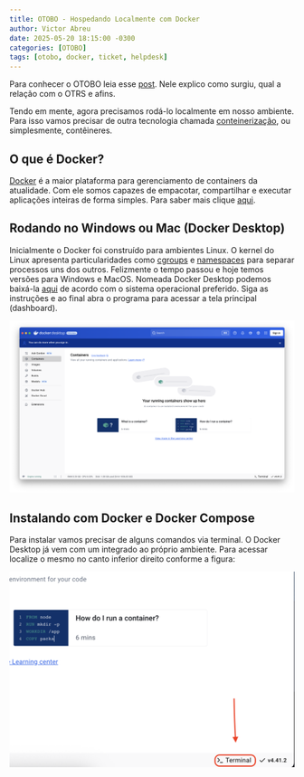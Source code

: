 ```yaml
---
title: OTOBO - Hospedando Localmente com Docker
author: Victor Abreu
date: 2025-05-20 18:15:00 -0300
categories: [OTOBO]
tags: [otobo, docker, ticket, helpdesk]
---
```


Para conhecer o OTOBO leia esse [post](https://victoabreu.io/posts/otobo-sistema-de-tickets-e-chamados/). Nele explico como surgiu, qual a relação com o OTRS e afins.

Tendo em mente, agora precisamos rodá-lo localmente em nosso ambiente. Para isso vamos precisar de outra tecnologia chamada [conteinerização](https://www.ibm.com/br-pt/think/topics/containerization), ou simplesmente, contêineres.

## O que é Docker?

[Docker](https://www.docker.com/) é a maior plataforma para gerenciamento de containers da atualidade. Com ele somos capazes de empacotar, compartilhar e executar aplicações inteiras de forma simples. Para saber mais clique [aqui](https://www.redhat.com/pt-br/topics/containers/what-is-docker).

## Rodando no Windows ou Mac (Docker Desktop)

Inicialmente o Docker foi construído para ambientes Linux. O kernel do Linux apresenta particularidades como [cgroups](https://en.wikipedia.org/wiki/Cgroups) e [namespaces](https://en.wikipedia.org/wiki/Linux_namespaces) para separar processos uns dos outros. Felizmente o tempo passou e hoje temos versões para Windows e MacOS. Nomeada Docker Desktop podemos baixá-la [aqui](https://www.docker.com/products/docker-desktop/) de acordo com o sistema operacional preferido. Siga as instruções e ao final abra o programa para acessar a tela principal (dashboard).

![Docker Desktop](/assets/img/posts/otobo-hospedando-localmente-com-docker/docker-dashboard.png)

## Instalando com Docker e Docker Compose

Para instalar vamos precisar de alguns comandos via terminal. O Docker Desktop já vem com um integrado ao próprio ambiente. Para acessar localize o mesmo no canto inferior direito conforme a figura:

![Docker Terminal](/assets/img/posts/otobo-hospedando-localmente-com-docker/docker-terminal.png)

